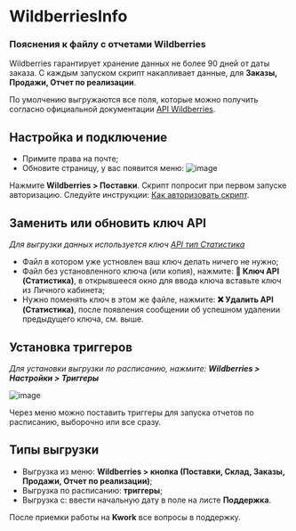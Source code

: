 # WildberriesInfo 
### Пояснения к файлу с отчетами Wildberries

Wildberries гарантирует хранение данных не более 90 дней от даты заказа. С каждым запуском скрипт накапливает данные, для **Заказы, Продажи, Отчет по реализации**.<br/>

По умолчению выгружаются все поля, которые можно получить согласно официальной документации [API Wildberries](https://openapi.wb.ru/#tag/Statistika).

## Настройка и подключение
* Примите права на почте;
* Обновите страницу, у вас появится меню:
![image](https://user-images.githubusercontent.com/72359732/235485033-32e37c7d-cdcb-4ad3-abe7-f02eae1d8e35.png)

Нажмите **Wildberries > Поставки**. Скрипт попросит при первом запуске авторизацию. Следуйте инструкции:
[Как авторизовать скрипт](https://dzen.ru/media/excelifehack/kak-avtorizovat-skript-v-google-tablicah-61a943694333203e458eb600).


## Заменить или обновить ключ API
_Для выгрузки данных используется ключ [API тип Статистика](https://seller.wildberries.ru/login/ru/?redirect_url=/supplier-settings/access-to-new-api)_
* Файл в котором уже устновлен ваш ключ делать ничего не нужно;
* Файл без установленного ключа (или копия), нажмите: **🔑 Ключ API (Статистика)**, в открывшееся окно для ввода ключа вставьте ключ из Личного кабинета;
* Нужно поменять ключ в этом же файле, нажмите: **❌ Удалить API (Статистика)**, после появления сообщении об успешном удалении предыдущего ключа, см. выше.


## Установка триггеров
_Для установки выгрузки по расписанию, нажмите: **Wildberries > Настройки > Триггеры**_

![image](https://user-images.githubusercontent.com/72359732/235483887-5ca6b64e-9cda-4bf0-8edd-d0aa35bd2904.png)

Через меню можно поставить триггеры для запуска отчетов по расписанию, выборочно или все сразу.

## Типы выгрузки
* Выгрузка из меню: **Wildberries > кнопка (Поставки, Склад, Заказы, Продажи, Отчет по реализации)**;
* Выгрузка по расписанию: **триггеры**;
* Выгрузка с: ввести начальную дату в поле на листе **Поддержка**.

После приемки работы на **Kwork** все вопросы в поддержку.
